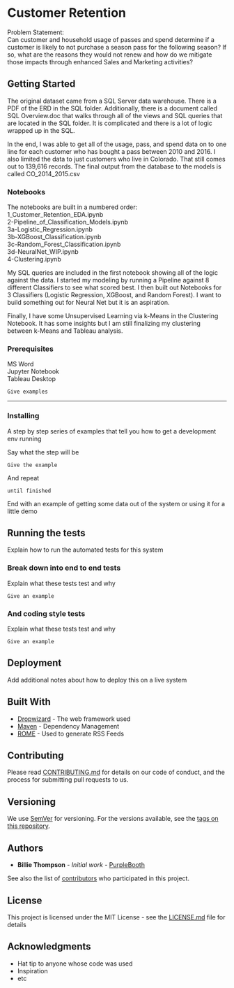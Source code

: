# Customer Retention

Problem Statement:<br>
Can customer and household usage of passes and spend determine if a customer is likely to not purchase a season pass for the following season? If so, what are the reasons they would not renew and how do we mitigate those impacts through enhanced Sales and Marketing activities?


## Getting Started

The original dataset came from a SQL Server data warehouse. There is a PDF of the ERD in the SQL folder. Additionally, there is a document called SQL Overview.doc that walks through all of the views and SQL queries that are located in the SQL folder. It is complicated and there is a lot of logic wrapped up in the SQL.

In the end, I was able to get all of the usage, pass, and spend data on to one line for each customer who has bought a pass between 2010 and 2016. I also limited the data to just customers who live in Colorado. That still comes out to 139,616 records. The final output from the database to the models is called CO_2014_2015.csv

### Notebooks

The notebooks are built in a numbered order: <br>
1_Customer_Retention_EDA.ipynb<br>
2-Pipeline_of_Classification_Models.ipynb<br>
3a-Logistic_Regression.ipynb<br>
3b-XGBoost_Classification.ipynb<br>
3c-Random_Forest_Classification.ipynb<br>
3d-NeuralNet_WIP.ipynb<br>
4-Clustering.ipynb<br>

My SQL queries are included in the first notebook showing all of the logic against the data. I started my modeling by running a Pipeline against 8 different Classifiers to see what scored best. I then built out Notebooks for 3 Classifiers (Logistic Regression, XGBoost, and Random Forest). I want to build something out for Neural Net but it is an aspiration.

Finally, I have some Unsupervised Learning via k-Means in the Clustering Notebook. It has some insights but I am still finalizing my clustering between k-Means and Tableau analysis. 


### Prerequisites

MS Word<br>
Jupyter Notebook<br>
Tableau Desktop

```
Give examples
```

------------------------

### Installing

A step by step series of examples that tell you how to get a development env running

Say what the step will be

```
Give the example
```

And repeat

```
until finished
```

End with an example of getting some data out of the system or using it for a little demo

## Running the tests

Explain how to run the automated tests for this system

### Break down into end to end tests

Explain what these tests test and why

```
Give an example
```

### And coding style tests

Explain what these tests test and why

```
Give an example
```

## Deployment

Add additional notes about how to deploy this on a live system

## Built With

* [Dropwizard](http://www.dropwizard.io/1.0.2/docs/) - The web framework used
* [Maven](https://maven.apache.org/) - Dependency Management
* [ROME](https://rometools.github.io/rome/) - Used to generate RSS Feeds

## Contributing

Please read [CONTRIBUTING.md](https://gist.github.com/PurpleBooth/b24679402957c63ec426) for details on our code of conduct, and the process for submitting pull requests to us.

## Versioning

We use [SemVer](http://semver.org/) for versioning. For the versions available, see the [tags on this repository](https://github.com/your/project/tags). 

## Authors

* **Billie Thompson** - *Initial work* - [PurpleBooth](https://github.com/PurpleBooth)

See also the list of [contributors](https://github.com/your/project/contributors) who participated in this project.

## License

This project is licensed under the MIT License - see the [LICENSE.md](LICENSE.md) file for details

## Acknowledgments

* Hat tip to anyone whose code was used
* Inspiration
* etc
